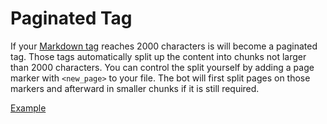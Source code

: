 # Paginated Tag

If your [Markdown tag](markdown.md) reaches 2000 characters is will become a paginated tag.
Those tags automatically split up the content into chunks not larger than 2000 characters.
You can control the split yourself by adding a page marker with `<new_page>` to your file.
The bot will first split pages on those markers and afterward in smaller chunks if it is still required.

[Example](https://github.com/rainbowdashlabs/krile/blob/main/tags/long%20tag.md)
